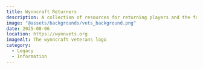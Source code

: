 ```yaml
---
title: Wynncraft Returners
description: A collection of resources for returning players and the foremost gathering place for older players to reminisce about the game's earlier days.
image: "@assets/backgrounds/vets_background.png"
date: 2025-08-06
location: https://wynnvets.org
imageAlt: The wynncraft veterans logo
category:
  - Legacy
  - Information
---
```

